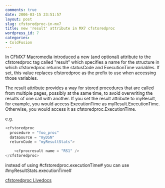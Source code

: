 ```yaml
---
comments: true
date: 2006-03-15 23:51:57
layout: post
slug: cfstoredproc-in-mx7
title: new 'result' attribute in MX7 cfstoredproc
wordpress_id: 7
categories:
- ColdFusion
---
```


In CFMX7 Macromedia introduced a new (and optional) attribute to the cfstoredproc tag called "result" which specifies a name for the structure in which cfstoredproc returns the statusCode and ExecutionTime variables. If set, this value replaces cfstoredproc as the prefix to use when accessing those variables.

The result attribute provides a way for stored procedures that are called from multiple pages, possibly at the same time, to avoid overwriting the results of one call with another. If you set the result attribute to myResult, for example, you would access ExecutionTime as myResult.ExecutionTime. Otherwise, you would access it as cfstoredproc.ExecutionTime.

e.g. 

``` javascript
<cfstoredproc  
  procedure = "foo_proc"  
  dataSource = "myDSN"  
  returnCode = "myResultStats">  

    <cfprocresult name = "RS1" />  
</cfstoredproc>
```

instead of using #cfstoredproc.executionTime# you can use #myResultStats.executionTime#

[cfstoredproc Livedocs](http://livedocs.macromedia.com/coldfusion/7/htmldocs/wwhelp/wwhimpl/common/html/wwhelp.htm?context=ColdFusion_Documentation&file=00000338.htm)
